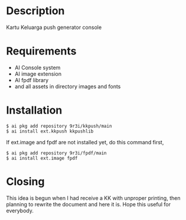 # Description

Kartu Keluarga push generator console



# Requirements

* AI Console system
* AI image extension
* AI fpdf library
* and all assets in directory images and fonts



# Installation

```
$ ai pkg add repository 9r3i/kkpush/main
$ ai install ext.kkpush kkpushlib
```

If ext.image and fpdf are not installed yet, do this command first,
```
$ ai pkg add repository 9r3i/fpdf/main
$ ai install ext.image fpdf
```



# Closing

This idea is begun when I had receive a KK with unproper printing, then planning to rewrite the document and here it is.
Hope this useful for everybody.


